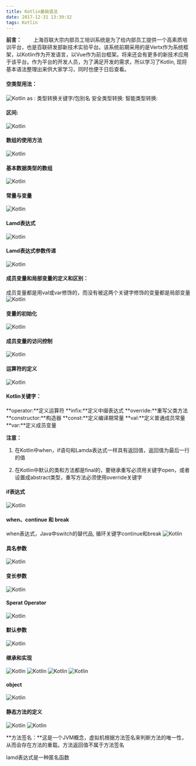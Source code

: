 ```yaml
---
title: Kotlin基础语法
date: 2017-12-31 13:39:32
tags: Kotlin
---
```


**前言：**
&emsp;&emsp;上海百联大宗内部员工培训系统是为了给内部员工提供一个高素质培训平台，也是百联研发部新技术实验平台。该系统前期采用的是Vertx作为系统框架，以Kotlin作为开发语言，以Vue作为前台框架。将来还会有更多的新技术应用于该平台。作为平台的开发人员，为了满足开发的需求，所以学习了Kotlin, 现将基本语法整理出来供大家学习，同时也便于日后查看。
#### 空类型用法：
![Kotlin](Kotlin基础语法/1.png)
as : 类型转换关键字/包别名 
安全类型转换: 
智能类型转换: 
#### 区间:
![Kotlin](Kotlin基础语法/2.png)
#### 数组的使用方法
![Kotlin](Kotlin基础语法/3.png)
#### 基本数据类型的数组
![Kotlin](Kotlin基础语法/4.png)
#### 常量与变量
![Kotlin](Kotlin基础语法/5.png)
#### Lamd表达式
![Kotlin](Kotlin基础语法/6.png)
#### Lamd表达式参数传递
![Kotlin](Kotlin基础语法/7.png)
#### 成员变量和局部变量的定义和区别：
成员变量都是用val或var修饰的，而没有被这两个关键字修饰的变量都是局部变量
![Kotlin](Kotlin基础语法/8.png)
#### 变量的初始化
![Kotlin](Kotlin基础语法/9.png)
#### 成员变量的访问控制
![Kotlin](Kotlin基础语法/10.png)
#### 运算符的定义
![Kotlin](Kotlin基础语法/11.png)
#### Kotlin关键字：

**operator:**定义运算符
**infix:**定义中缀表达式
**override:**重写父类方法
**constructor:**构造器
**const:**定义编译期常量
**val:**定义普通成员常量
**var:**定义成员变量

**注意：**

1. 在Kotlin中when，if语句和Lamda表达式一样具有返回值，返回值为最后一行的值

2. 在Kotlin中默认的类和方法都是final的，要继承重写必须用关键字open，或者设置成abstract类型，重写方法必须使用override关键字

#### if表达式
![Kotlin](Kotlin基础语法/12.png)
#### when、continue 和 break
when表达式，Java中switch的替代品, 循环关键字continue和break
![Kotlin](Kotlin基础语法/13.png)
#### 具名参数
![Kotlin](Kotlin基础语法/14.png)
#### 变长参数
![Kotlin](Kotlin基础语法/15.png)
#### Sperat Operator
![Kotlin](Kotlin基础语法/16.png)
#### 默认参数
![Kotlin](Kotlin基础语法/17.png)
#### 继承和实现
![Kotlin](Kotlin基础语法/18.png)
![Kotlin](Kotlin基础语法/19.png)
![Kotlin](Kotlin基础语法/20.png)
![Kotlin](Kotlin基础语法/21.png)
#### object
![Kotlin](Kotlin基础语法/22.png)
#### 静态方法的定义
![Kotlin](Kotlin基础语法/23.png)
![Kotlin](Kotlin基础语法/24.png)

**方法签名：**这是一个JVM概念，虚拟机根据方法签名来判断方法的唯一性，从而会存在方法的重载。方法返回值不属于方法签名

lamd表达式是一种匿名函数









